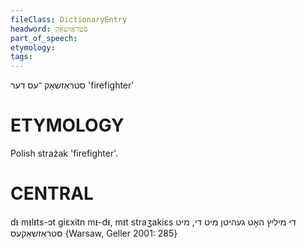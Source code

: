 ```yaml
---
fileClass: DictionaryEntry
headword: סטראַזשאַק
part_of_speech: 
etymology: 
tags: 
---
```

סטראַזשאַק
־עס
דער
'firefighter'

ETYMOLOGY
===========
Polish strażak 'firefighter'.

CENTRAL
========

dᵻ mᵻlᵻts-ɔt giɛxitn mᵻ-dᵻ, mᵻt straʒakiɛs די מיליץ האָט געהיטן מיט די, מיט סטראַזשאַקעס {Warsaw, Geller 2001: 285}